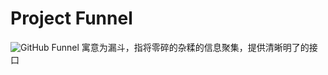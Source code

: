 # Project Funnel

![GitHub](https://img.shields.io/github/license/ichendev/funnel)
Funnel 寓意为漏斗，指将零碎的杂糅的信息聚集，提供清晰明了的接口

